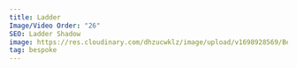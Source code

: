 ```yaml
---
title: Ladder
Image/Video Order: "26"
SEO: Ladder Shadow
image: https://res.cloudinary.com/dhzucwklz/image/upload/v1698928569/Bespoke/DSC_8240lowres_zsstx2.jpg
tag: bespoke
---
```

